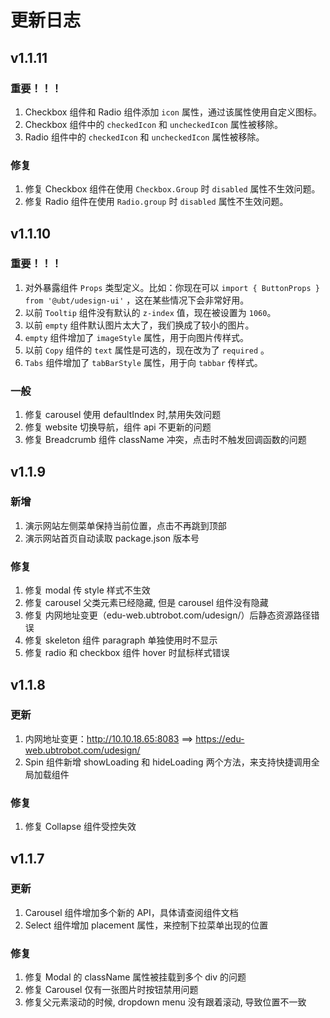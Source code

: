 # 更新日志

## v1.1.11

### 重要！！！

1. Checkbox 组件和 Radio 组件添加 `icon` 属性，通过该属性使用自定义图标。
2. Checkbox 组件中的 `checkedIcon` 和 `uncheckedIcon` 属性被移除。
3. Radio 组件中的 `checkedIcon` 和 `uncheckedIcon` 属性被移除。
### 修复

1. 修复 Checkbox 组件在使用 `Checkbox.Group` 时 `disabled` 属性不生效问题。
2. 修复 Radio 组件在使用 `Radio.group` 时 `disabled` 属性不生效问题。
## v1.1.10

### 重要！！！

1. 对外暴露组件 `Props` 类型定义。比如：你现在可以 `import { ButtonProps } from '@ubt/udesign-ui'` ，这在某些情况下会非常好用。
2. 以前 `Tooltip` 组件没有默认的 `z-index` 值，现在被设置为 `1060`。
3. 以前 `empty` 组件默认图片太大了，我们换成了较小的图片。
4. `empty` 组件增加了 `imageStyle` 属性，用于向图片传样式。
5. 以前 `Copy` 组件的 `text` 属性是可选的，现在改为了 `required` 。
6. `Tabs` 组件增加了 `tabBarStyle` 属性，用于向 `tabbar` 传样式。

### 一般

1. 修复 carousel 使用 defaultIndex 时,禁用失效问题
2. 修复 website 切换导航，组件 api 不更新的问题
3. 修复 Breadcrumb 组件 className 冲突，点击时不触发回调函数的问题

## v1.1.9

### 新增

1. 演示网站左侧菜单保持当前位置，点击不再跳到顶部
2. 演示网站首页自动读取 package.json 版本号

### 修复

1. 修复 modal 传 style 样式不生效
2. 修复 carousel 父类元素已经隐藏, 但是 carousel 组件没有隐藏
3. 修复 内网地址变更（edu-web.ubtrobot.com/udesign/）后静态资源路径错误
4. 修复 skeleton 组件 paragraph 单独使用时不显示
5. 修复 radio 和 checkbox 组件 hover 时鼠标样式错误

## v1.1.8

### 更新

1. 内网地址变更：http://10.10.18.65:8083 ==> https://edu-web.ubtrobot.com/udesign/
2. Spin 组件新增 showLoading 和 hideLoading 两个方法，来支持快捷调用全局加载组件

### 修复

1. 修复 Collapse 组件受控失效

## v1.1.7

### 更新

1. Carousel 组件增加多个新的 API，具体请查阅组件文档
2. Select 组件增加 placement 属性，来控制下拉菜单出现的位置

### 修复

1. 修复 Modal 的 className 属性被挂载到多个 div 的问题
2. 修复 Carousel 仅有一张图片时按钮禁用问题
3. 修复父元素滚动的时候, dropdown menu 没有跟着滚动, 导致位置不一致
